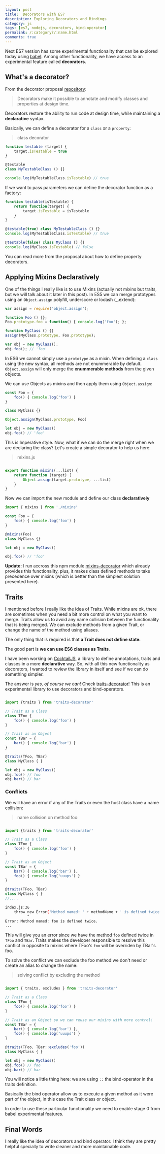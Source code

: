 ```yaml
---
layout: post
title:  Decorators with ES7
description: Exploring Decorators and Bindings
category: js
tags: [es7, nodejs, decorators, bind-operator]
permalink: /:category?/:name.html
comments: true
---
```


Next ES7 version has some experimental functionality that can be explored today using [babel](https://babeljs.io). Among other functionality, we have access to an experimental feature called **decorators**.

## What's a decorator?
From the decorator proposal [repository](https://github.com/wycats/javascript-decorators):

>Decorators make it possible to annotate and modify classes and properties at design time.
>
Decorators restore the ability to run code at design time, while maintaining a **declarative** syntax.

Basically, we can define a decorator for a `class` or a `property`:

>class decorator

```js
function testable (target) {
    target.isTestable = true
}

@testable
class MyTestableClass () {}

console.log(MyTestableClass.isTestable) // true

```

If we want to pass parameters we can define the decorator function as a factory:

```js
function testable(isTestable) {
    return function(target) {
        target.isTestable = isTestable
    }
}

@testable(true) class MyTestableClass () {}
console.log(MyTestableClass.isTestable) // true

@testable(false) class MyClass () {}
console.log(MyClass.isTestable) // false

```

You can read more from the proposal about how to define property decorators.

## Applying Mixins Declaratively
One of the things I really like is to use Mixins (actually not mixins but traits, but we will talk about it later in this post). In ES5 we can merge prototypes using an `Object.assign` polyfill, underscore or lodash (_.extend):

```js
var assign = require('object.assign');

function Foo () {};
Foo.prototype.foo = function() { console.log('foo'); };

function MyClass () {}
assign(MyClass.prototype, Foo.prototype);

var obj = new MyClass();
obj.foo(); // 'foo'
```

In ES6 we cannot simply use a `prototype` as a mixin. When defining a `class` using the new syntax, all methods are not enummerable by default. `Object.assign` will only merge the **enummerable methods** from the given objects.

We can use Objects as mixins and then apply them using `Object.assign`:

```js
const Foo = {
    foo() { console.log('foo') }
}

class MyClass {}

Object.assign(MyClass.prototype, Foo)

let obj = new MyClass()
obj.foo() // 'foo'
```

This is Imperative style. Now, what if we can do the merge right when we are declaring the class? Let's create a simple decorator to help us here:

>mixins.js

```js

export function mixins(...list) {
    return function (target) {
        Object.assign(target.prototype, ...list)
    }
}

```

Now we can import the new module and define our class **declaratively**

```js
import { mixins } from './mixins'

const Foo = {
    foo() { console.log('foo') }
}

@mixins(Foo)
class MyClass {}

let obj = new MyClass()

obj.foo() // 'foo'

```

**Update:** I run accross this npm module [mixins-decorator](https://www.npmjs.com/package/mixins-decorator) which already provides this functionality, plus, it makes class defined methods to take precedence over mixins (which is better than the simplest solution presented here).

## Traits
I mentioned before I really like the idea of Traits. While mixins are ok, there are sometimes when you need a bit more control on what you want to merge. Traits allow us to avoid any name collision between the functionality that is being merged. We can exclude methods from a given Trait, or change the name of the method using aliases.

The only thing that is required is that **a Trait does not define state**.

The good part is **we can use ES6 classes as Traits**. 

I have been working on [CocktailJS](http://cocktailjs.github.io), a library to define annotations, traits and classes in a more **declarative** way. So, with all this new functionality as decorators, I wanted to review the library in itself and see if we can do something simpler.

The answer is *yes, of course we can*! Check [traits-decorator](https://github.com/CocktailJS/traits-decorator)! This is an experimental library to use decorators and bind-operators.

```js

import {traits } from 'traits-decorator'

// Trait as a Class
class TFoo {
    foo() { console.log('foo') }
}

// Trait as an Object
const TBar = {
    bar() { console.log('bar') }
}

@traits(TFoo, TBar)
class MyClass { }

let obj = new MyClass()
obj.foo() // foo
obj.bar() // bar
```

### Conflicts
We will have an error if any of the Traits or even the host class have a name collision:

> name collision on method foo

```js

import {traits } from 'traits-decorator'

// Trait as a Class
class TFoo {
    foo() { console.log('foo') }
}

// Trait as an Object
const TBar = {
    bar() { console.log('bar') },
    foo() { console.log('uuups') }
}

@traits(TFoo, TBar)
class MyClass { }
//....
```

```bash
index.js:36
    throw new Error('Method named: ' + methodName + ' is defined twice.');
          ^
Error: Method named: foo is defined twice.
...
```

This will give you an error since we have the method `foo` defined twice in `TFoo` and `TBar`. Traits makes the developer responsible to resolve this conflict in opposite to mixins where TFoo's `foo` will be overriden by TBar's foo.

To solve the conflict we can exclude the foo method we don't need or create an alias to change the name:

> solving conflict by excluding the method

```js

import { traits, excludes } from 'traits-decorator'

// Trait as a Class
class TFoo {
    foo() { console.log('foo') }
}

// Trait as an Object so we can reuse our mixins with more control!
const TBar = {
    bar() { console.log('bar') },
    foo() { console.log('uuups') }
}

@traits(TFoo, TBar::excludes('foo'))
class MyClass { }

let obj = new MyClass()
obj.foo() // foo
obj.bar() // bar

```


You will notice a little thing here: we are using `::` the bind-operator in the traits definition.

Basically the bind operator allow us to execute a given method as it were part of the object, in this case the Trait class or object.

In order to use these particular functionality we need to enable stage 0 from babel experimental features.

## Final Words
I really like the idea of decorators and bind operator. I think they are pretty helpful specially to write cleaner and more maintainable code.





